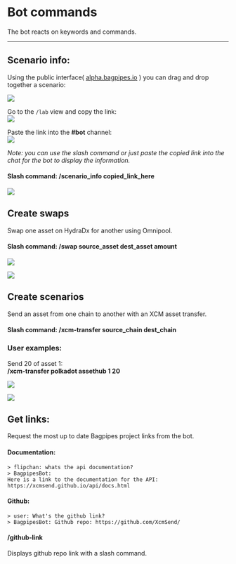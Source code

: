 # Bot commands

The bot reacts on keywords and commands.

------------------------------------

## Scenario info: 
Using the public interface( [alpha.bagpipes.io](https://alpha.bagpipes.io) ) you can drag and drop together a scenario: 

![](/img/scenario_bot.png)

Go to the `/lab` view and copy the link:   
![](/img/lab_viewer.png) 

Paste the link into the **#bot** channel:  
![](/img/discord_bot.png)



*Note: you can use the slash command or just paste the copied link into the chat for the bot to display the information.*


#### Slash command: **/scenario_info copied_link_here** 

![](/img/scenario_info_bot.png)

## Create swaps   
Swap one asset on HydraDx for another using Omnipool.  

#### Slash command: **/swap source_asset dest_asset amount** 

![](/img/discord_swap.png)

![](/img/discord_swap2.png)



## Create scenarios   
Send an asset from one chain to another with an XCM asset transfer. 

#### Slash command: **/xcm-transfer source_chain dest_chain** 

### User examples:  
Send 20 of asset 1:  
**/xcm-transfer polkadot assethub 1 20**


![](/img/bot_xcm_transfer_create.png)


![](/img/discord_bot_xcm_created.png)




## Get links:
Request the most up to date Bagpipes project links from the bot.   



#### Documentation:  
```
> flipchan: whats the api documentation?
> BagpipesBot: 
Here is a link to the documentation for the API: https://xcmsend.github.io/api/docs.html
```

#### Github:  
```
> user: What's the github link?  
> BagpipesBot: Github repo: https://github.com/XcmSend/ 
```

#### **/github-link**  
Displays github repo link with a slash command. 

